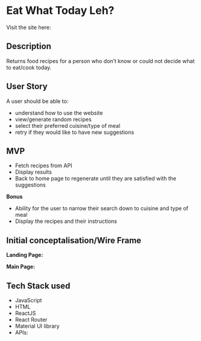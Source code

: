 
# Eat What Today Leh?

Visit the site here: 

## Description
Returns food recipes for a person who don’t know or could not decide what to eat/cook today.

## User Story
A user should be able to:
- understand how to use the website
- view/generate random recipes
- select their preferred cuisine/type of meal
- retry if they would like to have new suggestions

## MVP
* Fetch recipes from API
* Display results
* Back to home page to regenerate until they are satisfied with the suggestions

**Bonus**
* Ability for the user to narrow their search down to cuisine and type of meal
* Display the recipes and their instructions

## Initial conceptalisation/Wire Frame

**Landing Page:**



**Main Page:**





## Tech Stack used
- JavaScript
- HTML
- ReactJS
- React Router
- Material UI library
- APIs:

